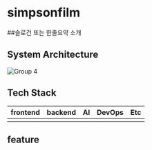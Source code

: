 # simpsonfilm

##슬로건 또는 한줄요약 소개


## System Architecture
![Group 4](https://user-images.githubusercontent.com/111681258/215991023-0e70ddb9-0c95-4109-ba13-88cfe7589e4e.png)

## Tech Stack
frontend|backend|AI|DevOps|Etc|
---|---|---|---|---|
|||||

## feature
